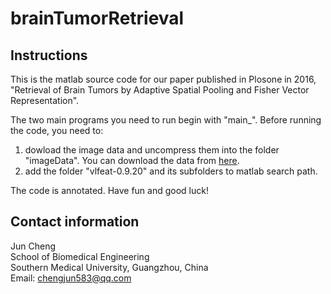 # brainTumorRetrieval
Instructions
---
This is the matlab source code for our paper published in Plosone in 2016, "Retrieval of Brain Tumors by Adaptive Spatial Pooling and Fisher Vector Representation".

The two main programs you need to run begin with "main_". Before running the code, you need to:
1. dowload the image data and uncompress them into the folder "imageData". You can download the data from [here](https://figshare.com/articles/brain_tumor_dataset/1512427).
2. add the folder "vlfeat-0.9.20" and its subfolders to matlab search path.

The code is annotated. Have fun and good luck!

Contact information  
---
Jun Cheng  
School of Biomedical Engineering  
Southern Medical University, Guangzhou, China  
Email: chengjun583@qq.com

